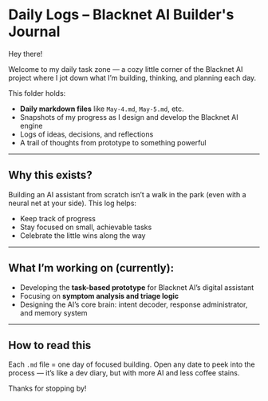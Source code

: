 # Daily Logs – Blacknet AI Builder's Journal

Hey there!

Welcome to my daily task zone — a cozy little corner of the Blacknet AI project where I jot down what I’m building, thinking, and planning each day.

This folder holds:
- **Daily markdown files** like `May-4.md`, `May-5.md`, etc.
- Snapshots of my progress as I design and develop the Blacknet AI engine
- Logs of ideas, decisions, and reflections
- A trail of thoughts from prototype to something powerful

---

## Why this exists?

Building an AI assistant from scratch isn’t a walk in the park (even with a neural net at your side). This log helps:
- Keep track of progress
- Stay focused on small, achievable tasks
- Celebrate the little wins along the way

---

## What I’m working on (currently):

- Developing the **task-based prototype** for Blacknet AI’s digital assistant
- Focusing on **symptom analysis and triage logic**
- Designing the AI’s core brain: intent decoder, response administrator, and memory system

---

## How to read this

Each `.md` file = one day of focused building.
Open any date to peek into the process — it’s like a dev diary, but with more AI and less coffee stains.

Thanks for stopping by!
